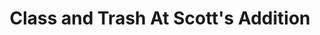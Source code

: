 ---
title: "Class and Trash At Scott's Addition"
url: /richmond-city/class-and-trash-at-scotts-addition/
shop: Gebrauchtwaren
---